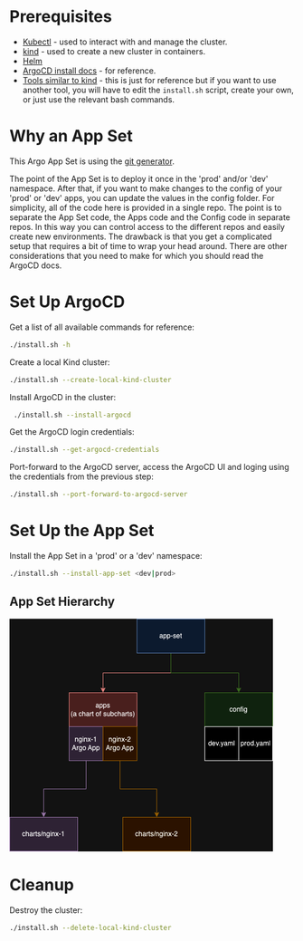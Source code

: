 # Prerequisites

- [Kubectl](https://kubernetes.io/docs/tasks/tools/#kubectl) - used to interact with and manage the cluster.
- [kind](https://kind.sigs.k8s.io/docs/user/quick-start/#installation) - used to create a new cluster in containers.
- [Helm](https://helm.sh/docs/intro/install/)
- [ArgoCD install docs](https://argo-cd.readthedocs.io/en/stable/operator-manual/installation/) - for reference.
- [Tools similar to kind](https://kubernetes.io/docs/tasks/tools/) - this is just for reference but if you want to use another tool, you will have to edit the `install.sh` script, create your own, or just use the relevant bash commands.

# Why an App Set

This Argo App Set is using the [git generator](https://argo-cd.readthedocs.io/en/stable/operator-manual/applicationset/Generators-Git/).

The point of the App Set is to deploy it once in the 'prod' and/or 'dev' namespace. After that, if you want to make changes to the config of your 'prod' or 'dev' apps, you can update the values in the config folder. For simplicity, all of the code here is provided in a single repo. The point is to separate the App Set code, the Apps code and the Config code in separate repos. In this way you can control access to the different repos and easily create new environments. The drawback is that you get a complicated setup that requires a bit of time to wrap your head around. There are other considerations that you need to make for which you should read the ArgoCD docs.

# Set Up ArgoCD

Get a list of all available commands for reference:

```bash
./install.sh -h
```

Create a local Kind cluster:

```bash
./install.sh --create-local-kind-cluster
```

Install ArgoCD in the cluster:

```bash
 ./install.sh --install-argocd
```

Get the ArgoCD login credentials:

```bash
./install.sh --get-argocd-credentials
```

Port-forward to the ArgoCD server, access the ArgoCD UI and loging using the credentials from the previous step:

```bash
./install.sh --port-forward-to-argocd-server
```

# Set Up the App Set

Install the App Set in a 'prod' or a 'dev' namespace:

```bash
./install.sh --install-app-set <dev|prod>
```

## App Set Hierarchy

![App Set Hierarchy](images/app-set.drawio.png)

# Cleanup

Destroy the cluster:

```bash
./install.sh --delete-local-kind-cluster
```
